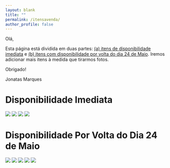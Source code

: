 ```yaml
---
layout: blank
title: ""
permalink: /itensavenda/
author_profile: false
---
```


Olá,

Esta página está dividida em duas partes: [(a) itens de disponibilidade imediata](#disponibilidade-imediata) e [(b) itens com disponibilidade por volta do dia 24 de Maio](#disponibilidade-por-volta-do-dia-24-de-maio). Iremos adicionar mais itens à medida que tirarmos fotos.

Obrigado!

Jonatas Marques

# Disponibilidade Imediata

![](../images/its/001.jpeg)
![](../images/its/005.jpeg)
![](../images/its/007.jpeg)
![](../images/its/008.jpeg)


# Disponibilidade Por Volta do Dia 24 de Maio

![](../images/its/006.jpeg)
![](../images/its/011.jpeg)
![](../images/its/012.jpeg)
![](../images/its/013.jpeg)
![](../images/its/016.jpeg)

